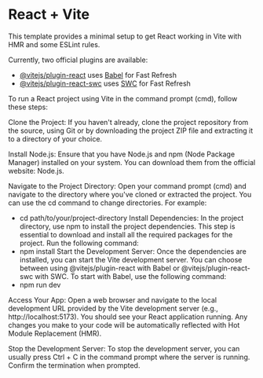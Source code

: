 # React + Vite

This template provides a minimal setup to get React working in Vite with HMR and some ESLint rules.

Currently, two official plugins are available:

- [@vitejs/plugin-react](https://github.com/vitejs/vite-plugin-react/blob/main/packages/plugin-react/README.md) uses [Babel](https://babeljs.io/) for Fast Refresh
- [@vitejs/plugin-react-swc](https://github.com/vitejs/vite-plugin-react-swc) uses [SWC](https://swc.rs/) for Fast Refresh

To run a React project using Vite in the command prompt (cmd), follow these steps:

Clone the Project: If you haven't already, clone the project repository from the source, using Git or by downloading the project ZIP file and extracting it to a directory of your choice.

Install Node.js: Ensure that you have Node.js and npm (Node Package Manager) installed on your system. You can download them from the official website: Node.js.

Navigate to the Project Directory: Open your command prompt (cmd) and navigate to the directory where you've cloned or extracted the project. You can use the cd command to change directories. For example:
- cd path/to/your/project-directory
Install Dependencies: In the project directory, use npm to install the project dependencies. This step is essential to download and install all the required packages for the project. Run the following command:
- npm install
Start the Development Server: Once the dependencies are installed, you can start the Vite development server. You can choose between using @vitejs/plugin-react with Babel or @vitejs/plugin-react-swc with SWC. To start with Babel, use the following command:
- npm run dev
  
Access Your App: Open a web browser and navigate to the local development URL provided by the Vite development server (e.g., http://localhost:5173). You should see your React application running. Any changes you make to your code will be automatically reflected with Hot Module Replacement (HMR).

Stop the Development Server: To stop the development server, you can usually press Ctrl + C in the command prompt where the server is running. Confirm the termination when prompted.
